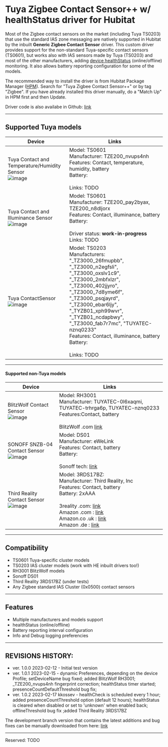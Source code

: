 # Tuya Zigbee Contact Sensor++ w/ healthStatus driver for Hubitat

Most of the Zigbee contact sensors on the market (including Tuya TS0203) that use the standard IAS zone messaging are natively supported in Hubitat by the inbuilt **Generic Zigbee Contact Sensor** driver. This custom  driver provides support for the non-standard Tuya-specific contact sensors (TS0601), but works also with IAS sensors made by Tuya (TS0203) and most of the other manufacturers, adding [device healthStatus](https://community.hubitat.com/t/project-alpha-device-health-status/111817) (online/offline) monitoring. It also allows battery reporting configuration for some of the models.

The recommended way to install the driver is from Hubitat Package Manager ([HPM](https://community.hubitat.com/t/beta-hubitat-package-manager/38016)). Search for "Tuya Zigbee Contact Sensor++" or by tag "Zigbee". If you have already installed this driver manually, do a "Match Up" in HPM first and then Update.

Driver code is also availabe in Github: [link](https://raw.githubusercontent.com/kkossev/Hubitat/main/Drivers/Tuya%20Contact%20Sensor/Tuya%20Contact%20Sensor.groovy)
 
 
------------------------
## Supported Tuya models
|  Device |  Links |
|---|---|
| Tuya Contact and Temperature/Humidity Sensor <br> ![image](https://user-images.githubusercontent.com/6189950/219631200-fc858613-788b-45f3-b0a7-2a729a05887a.png)  |Model: TS0601<br>Manufacturer: TZE200_nvups4nh <br>Features: Contact, temperature, humidity, battery<br>Battery: <br><br> Links: TODO <br> |
| Tuya Contact and Illuminance Sensor<br> ![image](https://user-images.githubusercontent.com/6189950/219630061-b9ecc3bd-3a07-45b0-a2fb-78349cf3c42e.png) |Model: TS0601<br>Manufacturer: TZE200_pay2byax, TZE200_n8dljorx<br>Features: Contact, illuminance, battery<br>Battery: <br><br>Driver status: <b>work-in-progress</b><br> Links: TODO |
| Tuya ContactSensor <br> ![image](https://user-images.githubusercontent.com/6189950/219629284-80dd012f-25b8-406e-ab31-9ab0094dcf6d.png)| Model: TS0203<br>Manufacturers: "_TZ3000_26fmupbb",  "_TZ3000_n2egfsli", "_TZ3000_oxslv1c9", "_TZ3000_2mbfxlzr", "_TZ3000_402jjyro",  "_TZ3000_7d8yme6f", "_TZ3000_psqjayrd", "_TZ3000_ebar6ljy", "_TYZB01_xph99wvr", "_TYZB01_ncdapbwy", "_TZ3000_fab7r7mc", "TUYATEC-nznq0233" <br>Features: Contact, illuminance, battery<br>Battery: <br><br> Links: TODO|

--------------------------

#### Supported non-Tuya models
|  Device |  Links |
|---|---|
| BlitzWolf Contact Sensor <br> ![image](https://user-images.githubusercontent.com/6189950/219621518-0a209cda-bc2d-45cf-8b7e-3be3a36b5841.png) |Model: RH3001<br>Manufacturer: TUYATEC-0l6xaqmi, TUYATEC-trhrga6p, TUYATEC-nznq0233 <br>Features:Contact, battery<br><br> BlitzWolf .com [link](https://www.blitzwolf.com/BlitzWolf--BW-IS2-Zigbee-Smart-Home-Door-and-Window-Sensor-Open-or-Close-APP-Remote-Alarm-p-1604217.html) |
| SONOFF SNZB-04 Contact Sensor <br> ![image](https://user-images.githubusercontent.com/6189950/219620331-ef1c13c8-5e55-47cb-9cda-6848701099a3.png)|Model: DS01<br>Manufacturer: eWeLink<br>Features: Contact, battery<br>Battery: <br><br> Sonoff tech: [link](https://sonoff.tech/product/gateway-and-sensors/snzb-04/)|
| Third Reality Contact Sensor <br>![image](https://user-images.githubusercontent.com/6189950/219615608-f7c282c5-bf32-4309-90fd-6e66a1453561.png) |Model: 3RDS17BZ: <br> Manufacturer: Third Reality, Inc<br>Features: Contact, battery<br>Battery: 2xAAA<br><br>3reality .com: [link](https://www.3reality.com/)<br>Amazon .com : [link](https://www.amazon.com/THIRDREALITY-Contact-Security-Required-SmartThings/dp/B08R9PH4JT?th=1) <br> Amazon.co .uk : [link](https://www.amazon.co.uk/THIRDREALITY-Contact-Security-Required-SmartThings/dp/B08R9PH4JT)<br>Amazon .de : [link](https://www.amazon.de/-/en/THIRDREALITY-Contact-Security-Required-SmartThings/dp/B08R9PH4JT) |

---------------------------
## Compatibility
* TS0601 Tuya-specific cluster models
* TS0203 IAS cluster models (work with HE inbuilt drivers too!)
* RH3001 BlitzWolf models
* Sonoff DS01 
* Third Reality 3RDS17BZ (under tests)
* Any Zigbee standard IAS Cluster (0x0500) contact sensors


-------------------------

## Features
* Multiple manufacturers and models support
* healthStatus (online/offline)
* Battery reporting interval configuration
* Info and Debug logging preferencies

-------------------------

## REVISIONS HISTORY:
* ver. 1.0.0 2023-02-12 - Initial test version
* ver. 1.0.1 2023-02-15 - dynamic Preferences, depending on the device Profile; setDeviceName bug fixed; added BlitzWolf RH3001; _TZE200_nvups4nh fingerprint correction; healthStatus timer started; presenceCountDefaultThreshold bug fix;
* ver. 1.0.2 2023-02-17 kkossev - healthCheck is scheduled every 1 hour; added presenceCountThreshold option (default 12 hours); healthStatus is cleared when disabled or set to 'unknown' when enabled back; offlineThreshold bug fix ;added Third Reality 3RDS17BZ

The development branch version that contains the latest additions and bug fixes can be manually downloaded from here: [link](https://raw.githubusercontent.com/kkossev/Hubitat/development/Drivers/Tuya%20Contact%20Sensor/Tuya%20Contact%20Sensor.groovy)

----------------------

Reserved:  TODO
